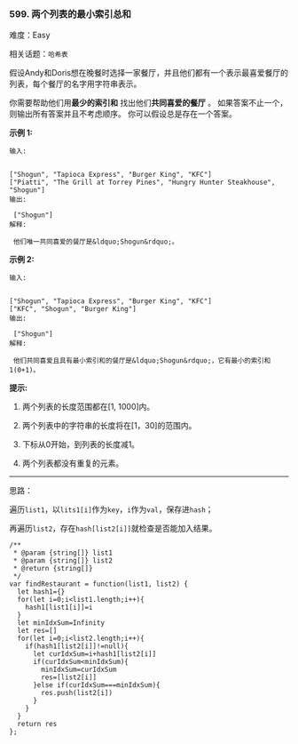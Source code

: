 ### 599. 两个列表的最小索引总和

难度：Easy

相关话题：`哈希表`

假设Andy和Doris想在晚餐时选择一家餐厅，并且他们都有一个表示最喜爱餐厅的列表，每个餐厅的名字用字符串表示。



你需要帮助他们用**最少的索引和** 找出他们**共同喜爱的餐厅** 。 如果答案不止一个，则输出所有答案并且不考虑顺序。 你可以假设总是存在一个答案。



**示例 1:** 



```
输入:


["Shogun", "Tapioca Express", "Burger King", "KFC"]
["Piatti", "The Grill at Torrey Pines", "Hungry Hunter Steakhouse", "Shogun"]
输出:

 ["Shogun"]
解释:

 他们唯一共同喜爱的餐厅是&ldquo;Shogun&rdquo;。
```


**示例 2:** 



```
输入:


["Shogun", "Tapioca Express", "Burger King", "KFC"]
["KFC", "Shogun", "Burger King"]
输出:

 ["Shogun"]
解释:

 他们共同喜爱且具有最小索引和的餐厅是&ldquo;Shogun&rdquo;，它有最小的索引和1(0+1)。
```


**提示:** 




1. 两个列表的长度范围都在[1, 1000]内。

2. 两个列表中的字符串的长度将在[1，30]的范围内。

3. 下标从0开始，到列表的长度减1。

4. 两个列表都没有重复的元素。






-----

思路：

遍历`list1`，以`lits1[i]`作为`key`，`i`作为`val`，保存进`hash`；

再遍历`list2`，存在`hash[list2[i]]`就检查是否能加入结果。
```
/**
 * @param {string[]} list1
 * @param {string[]} list2
 * @return {string[]}
 */
var findRestaurant = function(list1, list2) {
  let hash1={}
  for(let i=0;i<list1.length;i++){
    hash1[list1[i]]=i
  }
  let minIdxSum=Infinity
  let res=[]
  for(let i=0;i<list2.length;i++){
    if(hash1[list2[i]]!=null){
      let curIdxSum=i+hash1[list2[i]]
      if(curIdxSum<minIdxSum){
        minIdxSum=curIdxSum
        res=[list2[i]]
      }else if(curIdxSum===minIdxSum){
        res.push(list2[i])
      }
    }
  }
  return res
};
```

